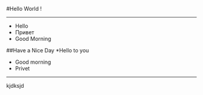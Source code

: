 #Hello World !
___
* Hello
* Привет
* Good Morning

##Have a Nice Day
*Hello to you
* Good morning
* Privet
___
kjdksjd